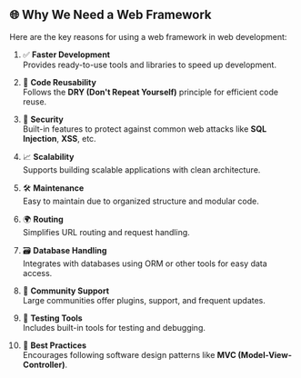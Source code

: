## 🌐 Why We Need a Web Framework

Here are the key reasons for using a web framework in web development:

1. ✅ **Faster Development**  
   Provides ready-to-use tools and libraries to speed up development.

2. 🔁 **Code Reusability**  
   Follows the **DRY (Don't Repeat Yourself)** principle for efficient code reuse.

3. 🔐 **Security**  
   Built-in features to protect against common web attacks like **SQL Injection**, **XSS**, etc.

4. 📈 **Scalability**  
   Supports building scalable applications with clean architecture.

5. 🛠️ **Maintenance**  
   Easy to maintain due to organized structure and modular code.

6. 🌍 **Routing**  
   Simplifies URL routing and request handling.

7. 🗃️ **Database Handling**  
   Integrates with databases using ORM or other tools for easy data access.

8. 🤝 **Community Support**  
   Large communities offer plugins, support, and frequent updates.

9. 🧪 **Testing Tools**  
   Includes built-in tools for testing and debugging.

10. 📐 **Best Practices**  
    Encourages following software design patterns like **MVC (Model-View-Controller)**.
